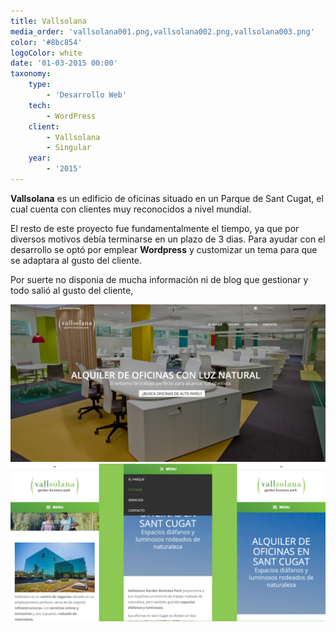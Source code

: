 ```yaml
---
title: Vallsolana
media_order: 'vallsolana001.png,vallsolana002.png,vallsolana003.png'
color: '#8bc854'
logoColor: white
date: '01-03-2015 00:00'
taxonomy:
    type:
        - 'Desarrollo Web'
    tech:
        - WordPress
    client:
        - Vallsolana
        - Singular
    year:
        - '2015'
---
```


**Vallsolana** es un edificio de oficinas situado en un Parque de Sant Cugat, el cual cuenta con clientes muy reconocidos a nivel mundial.

El resto de este proyecto fue fundamentalmente el tiempo, ya que por diversos motivos debía terminarse en un plazo de 3 dias. Para ayudar con el desarrollo se optó por emplear **Wordpress** y customizar un tema para que se adaptara al gusto del cliente.

Por suerte no disponia de mucha información ni de blog que gestionar y todo salió al gusto del cliente,

![Vista del inicio en Escritorio](vallsolana002.png)
![Varias vistas en móvil](vallsolana003.png)